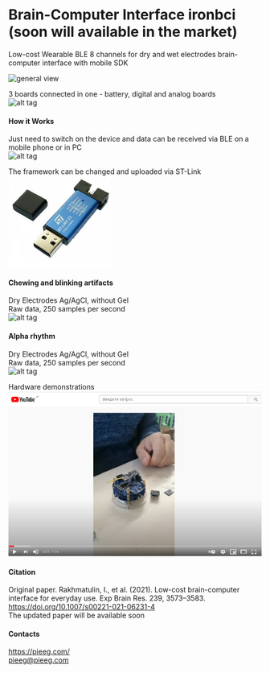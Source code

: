 # Brain-Computer Interface ironbci (soon will available in the market)
Low-cost Wearable BLE 8 channels for dry and wet electrodes brain-computer interface with mobile SDK   

<img src="https://github.com/pieeg-club/ironbci/blob/master/Supplementary%20files/BLE/ironbci_genereal.jpg" alt="general view" title="general view" width="50%" height="50%">


3 boards connected in one - battery, digital and analog boards                              
![alt tag](https://github.com/pieeg-club/ironbci/blob/master/Supplementary%20files/BLE/image_5.png "general view")​


#### How it Works  
Just need to switch on the device and data can be received via BLE on a mobile phone or in PC   
![alt tag](https://github.com/pieeg-club/ironbci/blob/master/Supplementary%20files/BLE/app.png "app")

The framework can be changed and uploaded via ST-Link  
![alt tag](https://github.com/Ildaron/ironbci/blob/master/Supplementary%20files/stl1.bmp "stm32")

#### Chewing  and blinking artifacts  
Dry Electrodes Ag/AgCl, without Gel        
Raw data, 250 samples per second       
![alt tag](https://github.com/pieeg-club/ironbci/blob/master/Supplementary%20files/BLE/image_3.png "general view")

#### Alpha rhythm  
Dry Electrodes Ag/AgCl, without Gel        
Raw data, 250 samples per second       
![alt tag](https://github.com/pieeg-club/ironbci/blob/master/Supplementary%20files/BLE/image_2.png "general view")

Hardware demonstrations  
[![Hardware demonstrations](https://github.com/Ildaron/ironbci/blob/master/Supplementary%20files/hardware_ironbci.bmp)](https://youtu.be/j0kvDpfp6p8)    
   

#### Citation  
Original paper. 
Rakhmatulin, I., et al. (2021). Low-cost brain-computer interface for everyday use. Exp Brain Res. 239, 3573–3583. https://doi.org/10.1007/s00221-021-06231-4  
The updated paper will be available soon  

#### Contacts   
https://pieeg.com/   
pieeg@pieeg.com  

